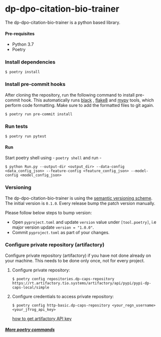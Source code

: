 # dp-dpo-citation-bio-trainer

The dp-dpo-citation-bio-trainer is a python based library. 

#### Pre-requisites
- Python 3.7
- Poetry

### Install dependencies
`$ poetry install`

### Install pre-commit hooks
After cloning the repository, run the following command to install pre-commit hook.
This automatically runs [black](https://black.readthedocs.io/en/stable/the_black_code_style.html) , 
[flake8](https://flake8.pycqa.org/en/stable/) and [mypy](https://mypy.readthedocs.io/en/stable/index.html)
tools, which perform code formatting. Make sure to add the formatted files to git again.

`$ poetry run pre-commit install`

### Run tests
`$ poetry run pytest`


#### Run

Start poetry shell using - `poetry shell` and run -

`$ python Run.py --output-dir <output_dir> --data-config <data_config_json> --feature-config <feature_config_json> --model-config <model_config_json> `


### Versioning
The dp-dpo-citation-bio-trainer is using the [semantic versioning scheme](https://semver.org/). The initial version is `0.1.0`. 
Every release bump the patch version manually. 

Please follow below steps to bump version: 
- Open `pyproject.toml` and update `version` value under `[tool.poetry]`, i.e major version update `version = "1.0.0"`.
- Commit `pyproject.toml` as part of your changes.

### Configure private repository (artifactory)
Configure private repository (artifactory) if you have not done already on your machine. This needs to be done only 
once, not for every project.

1. Configure private repository:

    `$ poetry config repositories.dp-caps-repository https://rt.artifactory.tio.systems/artifactory/api/pypi/pypi-dp-caps-local/simple`

2. Configure credentials to access private repository:

    `$ poetry config http-basic.dp-caps-repository <your_regn_username> <your_jfrog_api_key>`

    [how to get artifactory API key](https://www.jfrog.com/confluence/display/JFROG/User+Profile#UserProfile-APIKey)
    
##### [More poetry commands](https://python-poetry.org/docs/cli/)
